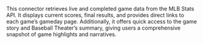 This connector retrieves live and completed game data from the MLB Stats API. It displays current scores, final results, and provides direct links to each game’s gameday page. Additionally, it offers quick access to the game story and Baseball Theater’s summary, giving users a comprehensive snapshot of game highlights and narratives.